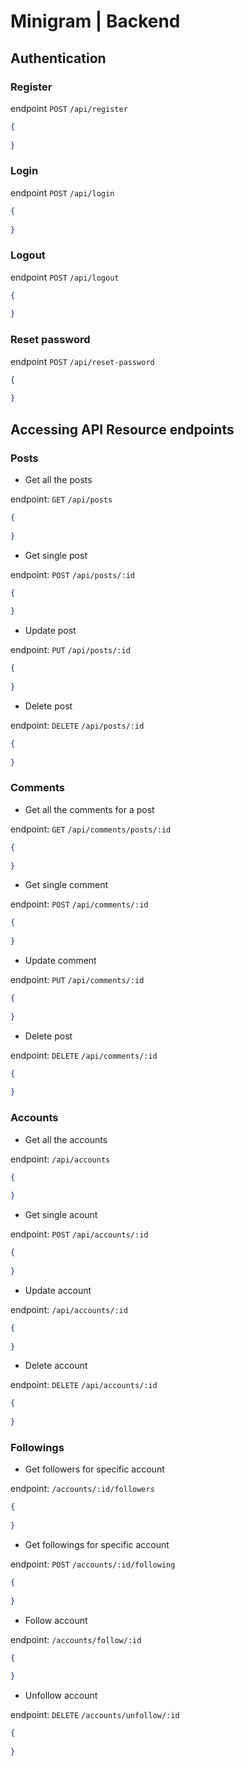 # Minigram | Backend

## Authentication

### Register

endpoint `POST` `/api/register`

```json
{
  
}
```
### Login

endpoint `POST` `/api/login`

```json
{
  
}
```
### Logout
endpoint `POST` `/api/logout`

```json
{
  
}
```
### Reset password

endpoint `POST` `/api/reset-password`

```json
{
  
}
```
## Accessing API Resource endpoints

### Posts
- Get all the posts

endpoint: `GET` `/api/posts`

```json
{
  
}
```
- Get single post

endpoint: `POST` `/api/posts/:id`

```json
{
  
}
```
- Update post 

endpoint: `PUT` `/api/posts/:id`
  
```json
{
  
}
```
- Delete post

endpoint: `DELETE` `/api/posts/:id`

```json
{
  
}
```
### Comments
- Get all the comments for a post

endpoint: `GET` `/api/comments/posts/:id`

```json
{
  
}
```
- Get single comment

endpoint: `POST` `/api/comments/:id`

```json
{
  
}
```
- Update comment

endpoint: `PUT` `/api/comments/:id`

```json
{
  
}
```
- Delete post

endpoint: `DELETE` `/api/comments/:id`

```json
{
  
}
```
### Accounts

- Get all the accounts

endpoint: `/api/accounts`

```json
{
  
}
```
- Get single acount

endpoint: `POST` `/api/accounts/:id`

```json
{
  
}
```
- Update account

endpoint: `/api/accounts/:id`

```json
{
  
}
```
- Delete account

endpoint: `DELETE` `/api/accounts/:id`

```json
{
  
}
```
### Followings

- Get followers for specific account

endpoint: `/accounts/:id/followers`

```json
{
  
}
```
- Get followings for specific account

endpoint: `POST` `/accounts/:id/following`

```json
{
  
}
```
- Follow account

endpoint: `/accounts/follow/:id`

```json
{
  
}
```
- Unfollow account

endpoint: `DELETE` `/accounts/unfollow/:id`

```json
{
  
}
```